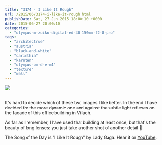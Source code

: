 ```yaml
---
title: "3174 - I Like It Rough"
url: /2015/06/3174-i-like-it-rough.html
publishDate: Sat, 27 Jun 2015 18:00:10 +0000
date: 2015-06-27 20:00:10
categories: 
  - "olympus-m-zuiko-digital-ed-40-150mm-f2-8-pro"
tags: 
  - "architectrue"
  - "austria"
  - "black-and-white"
  - "carinthia"
  - "karnten"
  - "olympus-om-d-e-m1"
  - "texture"
  - "wall"
---
```

<div class="container">
<div class="center"><a target="_blank" href="https://d25zfm9zpd7gm5.cloudfront.net/1200x1200/2015/20150604_162610-Edit_lr.jpg"><img src="https://d25zfm9zpd7gm5.cloudfront.net/0600x0600/2015/20150604_162610-Edit_lr.jpg" /></a></div>
</div>
<br />

It's hard to decide which of these two images I like better. In the end I have decided for the more dynamic one and against the subtle light reflexes on the facade of this office building in Villach.

<a target="_blank" href="https://d25zfm9zpd7gm5.cloudfront.net/1200x1200/2015/20150604_162530-Edit_lr.jpg"><img style="margin: 0pt 0px 0pt 10px; float: right;" src="https://d25zfm9zpd7gm5.cloudfront.net/0150x0150/2015/20150604_162530-Edit_lr.jpg" alt="" border="0" /></a> As far as I remember, I have used that building at least once, but that's the beauty of long lenses: you just take another shot of another detail 🙂

The Song of the Day is "I Like It Rough" by Lady Gaga. Hear it on <a href="https://www.youtube.com/watch?v=rL3NtU1zmY0" target="_blank">YouTube</a>.
